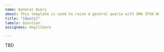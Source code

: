 ```yaml
---
name: General Query
about: This template is used to raise a general querie with OMA IPSO Working Group
title: "[Query]"
labels: Question
assignees: mkgillmore

---
```


TBD
